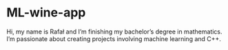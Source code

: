# ML-wine-app
Hi, my name is Rafał and I’m finishing my bachelor’s degree in mathematics. I’m passionate about creating projects involving machine learning and C++. 
